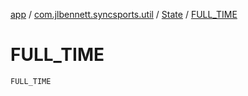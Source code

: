 [app](../../index.md) / [com.jlbennett.syncsports.util](../index.md) / [State](index.md) / [FULL_TIME](./-f-u-l-l_-t-i-m-e.md)

# FULL_TIME

`FULL_TIME`